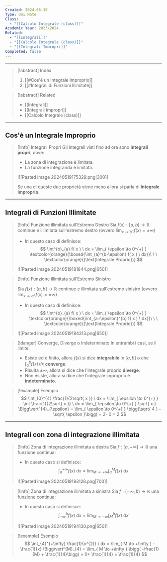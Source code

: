 ```yaml
---
Created: 2024-05-19
Type: Uni Note
Class:
  - "[[Calcolo Integrale (class)]]"
Academic Year: 2023/2024
Related:
  - "[[Integrali]]"
  - "[[Calcolo Integrale (class)]]"
  - "[[Integrali Impropri]]"
Completed: false
---
```

---

>[!abstract] Index
>1. [[#Cos'è un Integrale Improprio]]
>2. [[#Integrali di Funzioni Illimitate]]

>[!abstract] Related
>- [[Integrali]]
>- [[Integrali Impropri]]
>- [[Calcolo Integrale (class)]]

---
## Cos'è un Integrale Improprio

>[!info] Integrali Propri
>Gli integrali visti fino ad ora sono **integrali propri**, dove:
>- La zona di integrazione è limitata.
>- La funzione integranda è limitata.
>
>![[Pasted image 20240519175329.png|300]]
>
>Se una di queste due proprietà viene meno allora si parla di **Integrale Improprio**.

---
## Integrali di Funzioni Illimitate

>[!info] Funzione illimitata sull'Estremo Destro
>Sia $f(x): [a,b) \to \mathbb{R}$  continue e illimitata sull'estremo destro (ovvero $\lim_{ x \to b^{-}} f(x)=\pm \infty$)
>- In questo caso di definisce:
>$$
>\int^{b}_{a} f( x ) \ dx  = \lim_{ \epsilon \to 0^{+} } \textcolor{orange}{\boxed{\int_{a}^{b-\epsilon} f( x ) \ dx}}\ \ \ \textcolor{orange}{(\text{Integrale Proprio})}
>$$
>
>![[Pasted image 20240519181844.png|650]]

>[!info] Funzione illimitata sull'Estremo Sinistro
>
>Sia $f(x): (a,b] \to \mathbb{R}$  continue e illimitata sull'estremo sinistro (ovvero $\lim_{ x \to a^{+}} f(x)=\pm \infty$)
>- In questo caso di definisce:
>$$
>\int^{b}_{a} f( x ) \ dx  = \lim_{ \epsilon \to 0^{+} } \textcolor{orange}{\boxed{\int_{a+\epsilon}^{b} f( x ) \ dx}}\ \ \ \textcolor{orange}{(\text{Integrale Proprio})}
>$$
>
>![[Pasted image 20240519184313.png|650]]

>[!danger] Converge, Diverge o Indeterminato
>In entrambi i casi, se il limite:
>- Esiste ed è finito, allora $f( x )$ si dice **integrabile** in $[a,b]$ o che $\int^{b}_{a} f( x ) \, dx$ **converge**.
>- Risulta $\pm \infty$, allora si dice che l'integrale proprio **diverge**.
>- Non esiste, allora si dice che l'integrale improprio è **indeterminato**.

>[!example] Esempio
>$$
>\int_{0}^{4} \frac{1}{2\sqrt{ x }} \ dx = \lim_{ \epsilon \to 0^{+} } \int \frac{1}{2\sqrt{ x }} \ dx = \lim_{ \epsilon \to 0^{+} } \sqrt{ x } \Bigg\vert^{4}_{\epsilon} = \lim_{ \epsilon \to 0^{+} } \bigg(\sqrt{ 4 } - \sqrt{ \epsilon }\bigg) = 2- 0 = 2
>$$

---
## Integrali con zona di integrazione illimitata


>[!info] Zona di integrazione illimitata a destra
>Sia $f:[a,+\infty]\to \mathbb{R}$ una funzione continua:
>- In questo caso si definisce:
>$$
>\int^{+\infty }_{a} f(x) \ dx = \lim_{ M \to +\infty } \int^{M}_{a} f( x ) \ dx 
>$$
>
>![[Pasted image 20240519193128.png|700]]

>[!info] Zona di integrazione illimitata a sinistra
>Sia $f:(-\infty, b)\to \mathbb{R}$ una funzione continua:
>- In questo caso si definisce: 
>$$
>\int^{b}_{-\infty} f(x) \ dx = \lim_{ M \to -\infty } \int^{b}_{M} f( x ) \ dx 
>$$
>
>![[Pasted image 20240519194130.png|650]]

>[!example] Esempio
>$$
>\int_{4}^{+\infty} \frac{1}{x^{2}} \ dx = \lim_{ M \to +\infty } - \frac{1}{x} \Bigg\vert^{M}_{4} = \lim_{ M \to +\infty } \bigg( -\frac{1}{M} + \frac{1}{4}\bigg) = 0+ \frac{1}{4} = \frac{1}{4}
>$$

